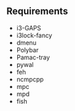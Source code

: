 ## Requirements 

* i3-GAPS
* i3lock-fancy
* dmenu
* Polybar 
* Pamac-tray
* pywal
* feh
* ncmpcpp
* mpc
* mpd 
* fish
